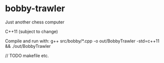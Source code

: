 # bobby-trawler
Just another chess computer



C++11 (subject to change)

Compile and run with: g++ src/bobby/*.cpp -o out/BobbyTrawler -std=c++11 && ./out/BobbyTrawler

// TODO makefile etc.